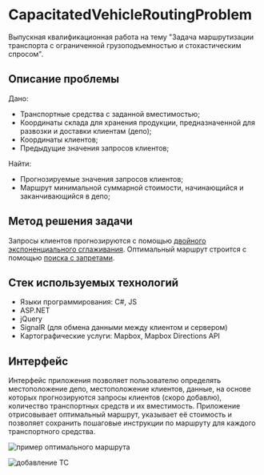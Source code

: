 # CapacitatedVehicleRoutingProblem
Выпускная квалификационная работа на тему "Задача маршрутизации транспорта с ограниченной грузоподъемностью и стохастическим спросом".

## Описание проблемы

Дано:
- Транспортные средства с заданной вместимостью;
- Координаты склада для хранения продукции, предназначенной для развозки и доставки клиентам (депо);
- Координаты клиентов;
- Предыдущие значения запросов клиентов;

Найти:
- Прогнозируемые значения запросов клиентов;
- Маршрут минимальной суммарной стоимости, начинающийся и заканчивающийся в депо;

## Метод решения задачи

Запросы клиентов прогнозируются с помощью [двойного экспоненциального сглаживания](http://www.machinelearning.ru/wiki/index.php?title=%D0%AD%D0%BA%D1%81%D0%BF%D0%BE%D0%BD%D0%B5%D0%BD%D1%86%D0%B8%D0%B0%D0%BB%D1%8C%D0%BD%D0%BE%D0%B5_%D1%81%D0%B3%D0%BB%D0%B0%D0%B6%D0%B8%D0%B2%D0%B0%D0%BD%D0%B8%D0%B5).
Оптимальный маршрут строится с помощью [поиска с запретами](https://ru.wikipedia.org/wiki/%D0%9F%D0%BE%D0%B8%D1%81%D0%BA_%D1%81_%D0%B7%D0%B0%D0%BF%D1%80%D0%B5%D1%82%D0%B0%D0%BC%D0%B8).

## Стек используемых технологий

* Языки программирования: C#, JS
* ASP.NET
* jQuery
* SignalR (для обмена данными между клиентом и сервером)
* Картографические услуги: Mapbox, Mapbox Directions API

## Интерфейс

Интерфейс приложения позволяет пользователю определять местоположение депо, местоположение клиентов, данные, на основе которых прогнозируются запросы клиентов (скоро добавлю), количество транспортных средств и их вместимость.
Приложение отрисовывает оптимальный маршрут, указывает её стоимость и позволяет сохранить пошаговые инструкции по маршруту для каждого транспортного средства.

![пример оптимального маршрута](https://github.com/RamilYI/CapacitatedVehicleRoutingProblem/blob/master/TestMapBox/screenshot/routes.PNG)

![добавление ТС](https://github.com/RamilYI/CapacitatedVehicleRoutingProblem/blob/master/TestMapBox/screenshot/addVehicles.PNG)
